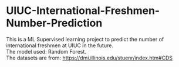 # UIUC-International-Freshmen-Number-Prediction
This is a ML Supervised learning project to predict the number of international freshmen at UIUC in the future.  
The model used: Random Forest.  
The datasets are from: https://dmi.illinois.edu/stuenr/index.htm#CDS  
